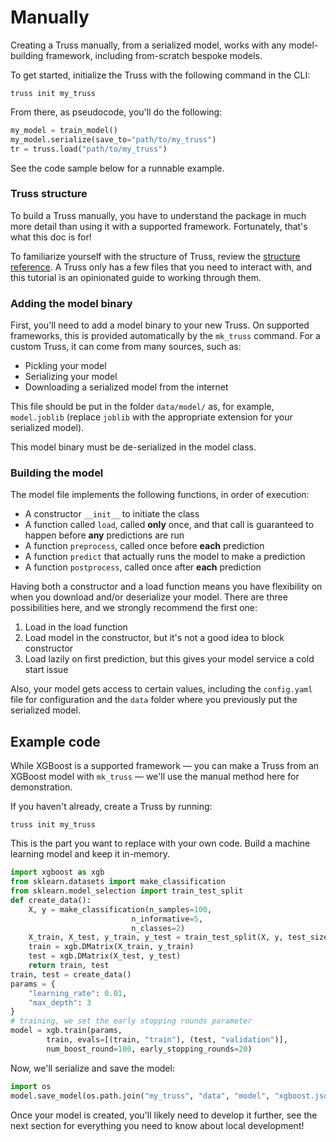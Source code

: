 # Manually

Creating a Truss manually, from a serialized model, works with any model-building framework, including from-scratch bespoke models.

To get started, initialize the Truss with the following command in the CLI:

```
truss init my_truss
```

From there, as pseudocode, you'll do the following:

```python
my_model = train_model()
my_model.serialize(save_to="path/to/my_truss")
tr = truss.load("path/to/my_truss")
```

See the code sample below for a runnable example.

### Truss structure

To build a Truss manually, you have to understand the package in much more detail than using it with a supported framework. Fortunately, that's what this doc is for!

To familiarize yourself with the structure of Truss, review the [structure reference](../reference/structure.md). A Truss only has a few files that you need to interact with, and this tutorial is an opinionated guide to working through them.

### Adding the model binary

First, you'll need to add a model binary to your new Truss. On supported frameworks, this is provided automatically by the `mk_truss` command. For a custom Truss, it can come from many sources, such as:

* Pickling your model
* Serializing your model
* Downloading a serialized model from the internet

This file should be put in the folder `data/model/` as, for example, `model.joblib` (replace `joblib` with the appropriate extension for your serialized model).

This model binary must be de-serialized in the model class.

### Building the model

The model file implements the following functions, in order of execution:

* A constructor `__init__` to initiate the class
* A function called `load`, called **only** once, and that call is guaranteed to happen before **any** predictions are run
* A function `preprocess`, called once before **each** prediction
* A function `predict` that actually runs the model to make a prediction
* A function `postprocess`, called once after **each** prediction

Having both a constructor and a load function means you have flexibility on when you download and/or deserialize your model. There are three possibilities here, and we strongly recommend the first one:

1. Load in the load function
2. Load model in the constructor, but it's not a good idea to block constructor
3. Load lazily on first prediction, but this gives your model service a cold start issue

Also, your model gets access to certain values, including the `config.yaml` file for configuration and the `data` folder where you previously put the serialized model.

## Example code

While XGBoost is a supported framework — you can make a Truss from an XGBoost model with `mk_truss` — we'll use the manual method here for demonstration.

If you haven't already, create a Truss by running:

```
truss init my_truss
```

This is the part you want to replace with your own code. Build a machine learning model and keep it in-memory.

```python
import xgboost as xgb
from sklearn.datasets import make_classification
from sklearn.model_selection import train_test_split
def create_data():
    X, y = make_classification(n_samples=100,
                           n_informative=5,
                           n_classes=2)
    X_train, X_test, y_train, y_test = train_test_split(X, y, test_size=0.25)
    train = xgb.DMatrix(X_train, y_train)
    test = xgb.DMatrix(X_test, y_test)
    return train, test
train, test = create_data()
params = {
    "learning_rate": 0.01,
    "max_depth": 3
}
# training, we set the early stopping rounds parameter
model = xgb.train(params,
        train, evals=[(train, "train"), (test, "validation")],
        num_boost_round=100, early_stopping_rounds=20)
```

Now, we'll serialize and save the model:

```python
import os
model.save_model(os.path.join("my_truss", "data", "model", "xgboost.json"))
```

Once your model is created, you'll likely need to develop it further, see the next section for everything you need to know about local development!
